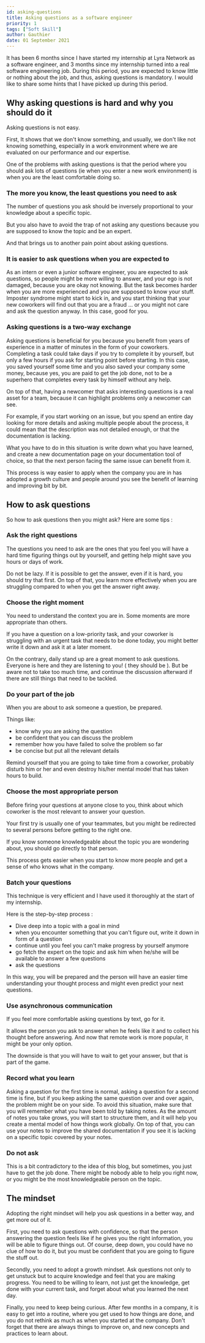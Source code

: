 ```yaml
---
id: asking-questions
title: Asking questions as a software engineer
priority: 1
tags: ["Soft Skill"]
author: Gauthier
date: 01 September 2021
---
```


It has been 6 months since I have started my internship at Lyra Network as a software engineer, and 3 months since my internship turned into a real software engineering job. During this period, you are expected to know little or nothing about the job, and thus, asking questions is mandatory. I would like to share some hints that I have picked up during this period.

## Why asking questions is hard and why you should do it

Asking questions is not easy.

First, It shows that we don't know something, and usually, we don't like not knowing something, especially in a work environment where we are evaluated on our performance and our expertise.

One of the problems with asking questions is that the period where you should ask lots of questions (ie when you enter a new work environment) is when you are the least comfortable doing so.

### The more you know, the least questions you need to ask

The number of questions you ask should be inversely proportional to your knowledge about a specific topic.

But you also have to avoid the trap of not asking any questions because you are supposed to know the topic and be an expert.

And that brings us to another pain point about asking questions.

### It is easier to ask questions when you are expected to

As an intern or even a junior software engineer, you are expected to ask questions, so people might be more willing to answer, and your ego is not damaged, because you are okay not knowing. But the task becomes harder when you are more experienced and you are supposed to know your stuff. Imposter syndrome might start to kick in, and you start thinking that your new coworkers will find out that you are a fraud ... or you might not care and ask the question anyway. In this case, good for you.

### Asking questions is a two-way exchange

Asking questions is beneficial for you because you benefit from years of experience in a matter of minutes in the form of your coworkers. Completing a task could take days if you try to complete it by yourself, but only a few hours if you ask for starting point before starting. In this case, you saved yourself some time and you also saved your company some money, because yes, you are paid to get the job done, not to be a superhero that completes every task by himself without any help.

On top of that, having a newcomer that asks interesting questions is a real asset for a team, because it can highlight problems only a newcomer can see.

For example, if you start working on an issue, but you spend an entire day looking for more details and asking multiple people about the process, it could mean that the description was not detailed enough, or that the documentation is lacking.

What you have to do in this situation is write down what you have learned, and create a new documentation page on your documentation tool of choice, so that the next person facing the same issue can benefit from it.

This process is way easier to apply when the company you are in has adopted a growth culture and people around you see the benefit of learning and improving bit by bit.

## How to ask questions

So how to ask questions then you might ask? Here are some tips :

### Ask the right questions

The questions you need to ask are the ones that you feel you will have a hard time figuring things out by yourself, and getting help might save you hours or days of work.

Do not be lazy. If it is possible to get the answer, even if it is hard, you should try that first. On top of that, you learn more effectively when you are struggling compared to when you get the answer right away.

### Choose the right moment

You need to understand the context you are in. Some moments are more appropriate than others.

If you have a question on a low-priority task, and your coworker is struggling with an urgent task that needs to be done today, you might better write it down and ask it at a later moment.

On the contrary, daily stand up are a great moment to ask questions. Everyone is here and they are listening to you! ( they should be ). But be aware not to take too much time, and continue the discussion afterward if there are still things that need to be tackled.

### Do your part of the job

When you are about to ask someone a question, be prepared.

Things like:

- know why you are asking the question
- be confident that you can discuss the problem
- remember how you have failed to solve the problem so far
- be concise but put all the relevant details

Remind yourself that you are going to take time from a coworker, probably disturb him or her and even destroy his/her mental model that has taken hours to build.

### Choose the most appropriate person

Before firing your questions at anyone close to you, think about which coworker is the most relevant to answer your question.

Your first try is usually one of your teammates, but you might be redirected to several persons before getting to the right one.

If you know someone knowledgeable about the topic you are wondering about, you should go directly to that person.

This process gets easier when you start to know more people and get a sense of who knows what in the company.

### Batch your questions

This technique is very efficient and I have used it thoroughly at the start of my internship.

Here is the step-by-step process :

- Dive deep into a topic with a goal in mind
- when you encounter something that you can't figure out, write it down in form of a question
- continue until you feel you can't make progress by yourself anymore
- go fetch the expert on the topic and ask him when he/she will be available to answer a few questions
- ask the questions

In this way, you will be prepared and the person will have an easier time understanding your thought process and might even predict your next questions.

### Use asynchronous communication

If you feel more comfortable asking questions by text, go for it.

It allows the person you ask to answer when he feels like it and to collect his thought before answering. And now that remote work is more popular, it might be your only option.

The downside is that you will have to wait to get your answer, but that is part of the game.

### Record what you learn

Asking a question for the first time is normal, asking a question for a second time is fine, but if you keep asking the same question over and over again, the problem might be on your side.
To avoid this situation, make sure that you will remember what you have been told by taking notes.
As the amount of notes you take grows, you will start to structure them, and it will help you create a mental model of how things work globally.
On top of that, you can use your notes to improve the shared documentation if you see it is lacking on a specific topic covered by your notes.

### Do not ask

This is a bit contradictory to the idea of this blog, but sometimes, you just have to get the job done. There might be nobody able to help you right now, or you might be the most knowledgeable person on the topic.

## The mindset

Adopting the right mindset will help you ask questions in a better way, and get more out of it.

First, you need to ask questions with confidence, so that the person answering the question feels like if he gives you the right information, you will be able to figure things out. Of course, deep down, you could have no clue of how to do it, but you must be confident that you are going to figure the stuff out.

Secondly, you need to adopt a growth mindset. Ask questions not only to get unstuck but to acquire knowledge and feel that you are making progress.
You need to be willing to learn, not just get the knowledge, get done with your current task, and forget about what you learned the next day.

Finally, you need to keep being curious. After few months in a company, it is easy to get into a routine, where you get used to how things are done, and you do not rethink as much as when you started at the company. Don't forget that there are always things to improve on, and new concepts and practices to learn about.

